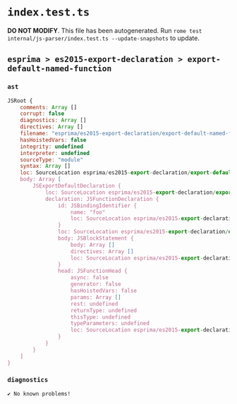 # `index.test.ts`

**DO NOT MODIFY**. This file has been autogenerated. Run `rome test internal/js-parser/index.test.ts --update-snapshots` to update.

## `esprima > es2015-export-declaration > export-default-named-function`

### `ast`

```javascript
JSRoot {
	comments: Array []
	corrupt: false
	diagnostics: Array []
	directives: Array []
	filename: "esprima/es2015-export-declaration/export-default-named-function/input.js"
	hasHoistedVars: false
	integrity: undefined
	interpreter: undefined
	sourceType: "module"
	syntax: Array []
	loc: SourceLocation esprima/es2015-export-declaration/export-default-named-function/input.js 1:0-2:0
	body: Array [
		JSExportDefaultDeclaration {
			loc: SourceLocation esprima/es2015-export-declaration/export-default-named-function/input.js 1:0-1:32
			declaration: JSFunctionDeclaration {
				id: JSBindingIdentifier {
					name: "foo"
					loc: SourceLocation esprima/es2015-export-declaration/export-default-named-function/input.js 1:24-1:27 (foo)
				}
				loc: SourceLocation esprima/es2015-export-declaration/export-default-named-function/input.js 1:15-1:32
				body: JSBlockStatement {
					body: Array []
					directives: Array []
					loc: SourceLocation esprima/es2015-export-declaration/export-default-named-function/input.js 1:30-1:32
				}
				head: JSFunctionHead {
					async: false
					generator: false
					hasHoistedVars: false
					params: Array []
					rest: undefined
					returnType: undefined
					thisType: undefined
					typeParameters: undefined
					loc: SourceLocation esprima/es2015-export-declaration/export-default-named-function/input.js 1:27-1:29
				}
			}
		}
	]
}
```

### `diagnostics`

```
✔ No known problems!

```
